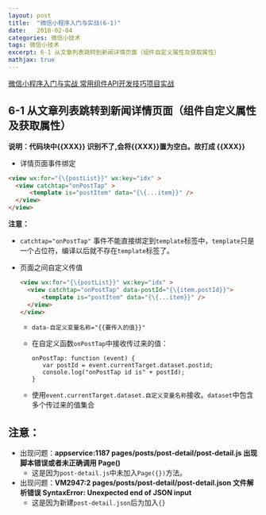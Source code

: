 ```yaml
---
layout: post
title:  "微信小程序入门与实战(6-1)"
date:   2018-02-04
categories: 微信小技术
tags: 微信小技术
excerpt: 6-1 从文章列表跳转到新闻详情页面（组件自定义属性及获取属性）
mathjax: true
---
```




[微信小程序入门与实战 常用组件API开发技巧项目实战](https://coding.imooc.com/class/75.html)

## 6-1 从文章列表跳转到新闻详情页面（组件自定义属性及获取属性）

**说明：代码块中{{XXX}} 识别不了,会将{{XXX}}置为空白。故打成 {\{XXX}}**

- 详情页面事件绑定
    

``` html
<view wx:for="{\{postList}}" wx:key="idx" >
  <view catchtap="onPostTap" >
      <template is="postItem" data="{\{...item}}" />
  </view>
</view>
```

**注意：**
   
- `catchtap="onPostTap"`    事件不能直接绑定到`template`标签中，`template`只是一个占位符，编译以后就不存在`template`标签了。
    
- 页面之间自定义传值
 

    ``` html
    <view wx:for="{\{postList}}" wx:key="idx" >
      <view catchtap="onPostTap" data-postId="{\{item.postId}}">
          <template is="postItem" data="{\{...item}}" />
      </view>
    </view>
    ```


    - `data-自定义变量名称="{{要传入的值}}"`
    - 在自定义函数`onPostTap`中接收传过来的值：
    
      
        ```
       onPostTap: function (event) {
           var postId = event.currentTarget.dataset.postid;
           console.log("onPostTap id is" + postId);
       }
        ```

    - 使用`event.currentTarget.dataset.自定义变量名称`接收。`dataset`中包含多个传过来的值集合

## 注意：

- 出现问题：**appservice:1187 pages/posts/post-detail/post-detail.js 出现脚本错误或者未正确调用 Page()**
    - 这是因为`post-detail.js`中未加入`Page({})`方法。
- 出现问题：**VM2947:2 pages/posts/post-detail/post-detail.json 文件解析错误  SyntaxError: Unexpected end of JSON input**
    - 这是因为新建`post-detail.json`后为加入`{}`


